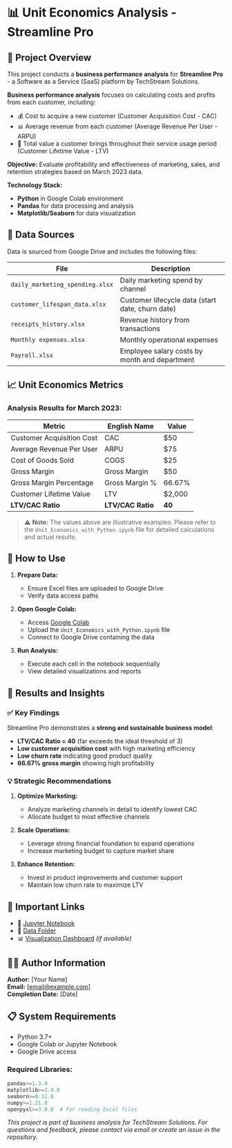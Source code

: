 # 📊 Unit Economics Analysis - Streamline Pro

## 🎯 Project Overview

This project conducts a **business performance analysis** for **Streamline Pro** - a Software as a Service (SaaS) platform by TechStream Solutions.

**Business performance analysis** focuses on calculating costs and profits from each customer, including:
- 💰 Cost to acquire a new customer (Customer Acquisition Cost - CAC)
- 📊 Average revenue from each customer (Average Revenue Per User - ARPU) 
- 🔄 Total value a customer brings throughout their service usage period (Customer Lifetime Value - LTV)

**Objective:** Evaluate profitability and effectiveness of marketing, sales, and retention strategies based on March 2023 data.

**Technology Stack:**
- **Python** in Google Colab environment
- **Pandas** for data processing and analysis
- **Matplotlib/Seaborn** for data visualization

## 📂 Data Sources

Data is sourced from Google Drive and includes the following files:

| File | Description |
|------|-------------|
| `daily_marketing_spending.xlsx` | Daily marketing spend by channel |
| `customer_lifespan_data.xlsx` | Customer lifecycle data (start date, churn date) |
| `receipts_history.xlsx` | Revenue history from transactions |
| `Monthly expenses.xlsx` | Monthly operational expenses |
| `Payroll.xlsx` | Employee salary costs by month and department |

## 📈 Unit Economics Metrics

### Analysis Results for March 2023:

| Metric | English Name | Value |
|--------|--------------|-------|
| Customer Acquisition Cost | CAC | $50 |
| Average Revenue Per User | ARPU | $75 |
| Cost of Goods Sold | COGS | $25 |
| Gross Margin | Gross Margin | $50 |
| Gross Margin Percentage | Gross Margin % | 66.67% |
| Customer Lifetime Value | LTV | $2,000 |
| **LTV/CAC Ratio** | **LTV/CAC Ratio** | **40** |

> ⚠️ **Note:** The values above are illustrative examples. Please refer to the `Unit_Economics_with_Python.ipynb` file for detailed calculations and actual results.

## 🚀 How to Use

1. **Prepare Data:**
   - Ensure Excel files are uploaded to Google Drive
   - Verify data access paths

2. **Open Google Colab:**
   - Access [Google Colab](https://colab.research.google.com)
   - Upload the `Unit_Economics_with_Python.ipynb` file
   - Connect to Google Drive containing the data

3. **Run Analysis:**
   - Execute each cell in the notebook sequentially
   - View detailed visualizations and reports

## 🎯 Results and Insights

### ✅ Key Findings

Streamline Pro demonstrates a **strong and sustainable business model**:

- **LTV/CAC Ratio = 40** (far exceeds the ideal threshold of 3)
- **Low customer acquisition cost** with high marketing efficiency
- **Low churn rate** indicating good product quality
- **66.67% gross margin** showing high profitability

### 💡 Strategic Recommendations

1. **Optimize Marketing:**
   - Analyze marketing channels in detail to identify lowest CAC
   - Allocate budget to most effective channels

2. **Scale Operations:**
   - Leverage strong financial foundation to expand operations
   - Increase marketing budget to capture market share

3. **Enhance Retention:**
   - Invest in product improvements and customer support
   - Maintain low churn rate to maximize LTV

## 🔗 Important Links

- 📓 [Jupyter Notebook](link-to-notebook)
- 📁 [Data Folder](link-to-data-folder)
- 📊 [Visualization Dashboard](link-to-dashboard) *(if available)*

## 👨‍💻 Author Information

**Author:** [Your Name]  
**Email:** [email@example.com]  
**Completion Date:** [Date]  

## 📋 System Requirements

- Python 3.7+
- Google Colab or Jupyter Notebook
- Google Drive access

### Required Libraries:
```python
pandas>=1.3.0
matplotlib>=3.4.0
seaborn>=0.11.0
numpy>=1.21.0
openpyxl>=3.0.0  # For reading Excel files
```

*This project is part of business analysis for TechStream Solutions. For questions and feedback, please contact via email or create an issue in the repository.*
